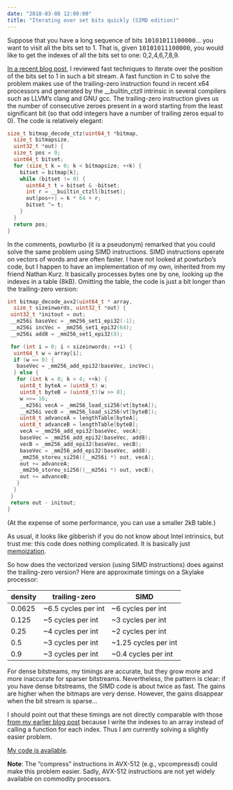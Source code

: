 ```yaml
---
date: "2018-03-08 12:00:00"
title: "Iterating over set bits quickly (SIMD edition)"
---
```




Suppose that you have a long sequence of bits <tt>10101011100000</tt>&hellip; you want to visit all the bits set to 1. That is, given <tt>10101011100000</tt>, you would like to get the indexes of all the bits set to one: 0,2,4,6,7,8,9.

[In a recent blog post](/lemire/blog/2018/02/21/iterating-over-set-bits-quickly/), I reviewed fast techniques to iterate over the position of the bits set to 1 in such a bit stream. A fast function in C to solve the problem makes use of the trailing-zero instruction found in recent x64 processors and generated by the __builtin_ctzll intrinsic in several compilers such as LLVM&rsquo;s clang and GNU gcc. The trailing-zero instruction gives us the number of consecutive zeroes present in a word starting from the least significant bit (so that odd integers have a number of trailing zeros equal to 0). The code is relatively elegant:
```C
size_t bitmap_decode_ctz(uint64_t *bitmap, 
  size_t bitmapsize, 
  uint32_t *out) {
  size_t pos = 0;
  uint64_t bitset;
  for (size_t k = 0; k < bitmapsize; ++k) {
    bitset = bitmap[k];
    while (bitset != 0) {
      uint64_t t = bitset & -bitset;
      int r = __builtin_ctzll(bitset);
      out[pos++] = k * 64 + r;
      bitset ^= t;
    }
  }
  return pos;
}
```


In the comments, powturbo (it is a pseudonym) remarked that you could solve the same problem using SIMD instructions. SIMD instructions operate on vectors of words and are often faster. I have not looked at powturbo&rsquo;s code, but I happen to have an implementation of my own, inherited from my friend Nathan Kurz. It basically processes bytes one by one, looking up the indexes in a table (8kB). Omitting the table, the code is just a bit longer than the trailing-zero version:
```C
int bitmap_decode_avx2(uint64_t * array, 
  size_t sizeinwords, uint32_t *out) {
 uint32_t *initout = out;
 __m256i baseVec = _mm256_set1_epi32(-1);
 __m256i incVec = _mm256_set1_epi32(64);
 __m256i add8 = _mm256_set1_epi32(8);

 for (int i = 0; i < sizeinwords; ++i) {
  uint64_t w = array[i];
  if (w == 0) {
   baseVec = _mm256_add_epi32(baseVec, incVec);
  } else {
   for (int k = 0; k < 4; ++k) {
    uint8_t byteA = (uint8_t) w;
    uint8_t byteB = (uint8_t)(w >> 8);
    w >>= 16;
    __m256i vecA = _mm256_load_si256(vt[byteA]);
    __m256i vecB = _mm256_load_si256(vt[byteB]);
    uint8_t advanceA = lengthTable[byteA];
    uint8_t advanceB = lengthTable[byteB];
    vecA = _mm256_add_epi32(baseVec, vecA);
    baseVec = _mm256_add_epi32(baseVec, add8);
    vecB = _mm256_add_epi32(baseVec, vecB);
    baseVec = _mm256_add_epi32(baseVec, add8);
    _mm256_storeu_si256((__m256i *) out, vecA);
    out += advanceA;
    _mm256_storeu_si256((__m256i *) out, vecB);
    out += advanceB;
   }
  }
 }
 return out - initout;
}
```


(At the expense of some performance, you can use a smaller 2kB table.)

As usual, it looks like gibberish if you do not know about Intel intrinsics, but trust me: this code does nothing complicated. It is basically just [memoization](https://en.wikipedia.org/wiki/Memoization).

So how does the vectorized version (using SIMD instructions) does against the trailing-zero version? Here are approximate timings on a Skylake processor:

density                  |trailing-zero            |SIMD                     |
-------------------------|-------------------------|-------------------------|
0.0625                   |~6.5 cycles per int      |~6 cycles per int        |
0.125                    |~5 cycles per int        |~3 cycles per int        |
0.25                     |~4 cycles per int        |~2 cycles per int        |
0.5                      |~3 cycles per int        |~1.25 cycles per int     |
0.9                      |~3 cycles per int        |~0.4 cycles per int      |


For dense bitstreams, my timings are accurate, but they grow more and more inaccurate for sparser bitstreams. Nevertheless, the pattern is clear: if you have dense bitstreams, the SIMD code is about twice as fast. The gains are higher when the bitmaps are very dense. However, the gains disappear when the bit stream is sparse&hellip; 

I should point out that these timings are not directly comparable with those [from my earlier blog post](/lemire/blog/2018/02/21/iterating-over-set-bits-quickly/) because I write the indexes to an array instead of calling a function for each index. Thus I am currently solving a slightly easier problem.

[My code is available](https://github.com/lemire/Code-used-on-Daniel-Lemire-s-blog/blob/master/2018/03/07/).

__Note__: The &ldquo;compress&rdquo; instructions in AVX-512 (e.g., vpcompressd) could make this problem easier. Sadly, AVX-512 instructions are not yet widely available on commodity processors.

